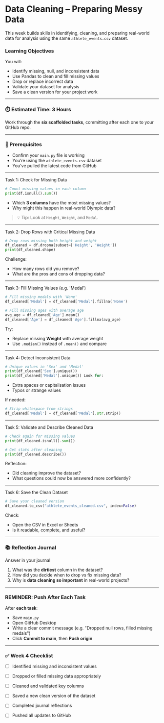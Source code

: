 # Data Cleaning – Preparing Messy Data

This week builds skills in identifying, cleaning, and preparing real-world data for analysis using the same `athlete_events.csv` dataset.

### Learning Objectives

You will:

* Identify missing, null, and inconsistent data
* Use Pandas to clean and fill missing values
* Drop or replace incorrect data
* Validate your dataset for analysis
* Save a clean version for your project work

***

### ⏱️ Estimated Time: 3 Hours

Work through the **six scaffolded tasks**, committing after each one to your GitHub repo.

***

### 📂 Prerequisites

* Confirm your `main.py` file is working
* You’re using the `athlete_events.csv` dataset
* You've pulled the latest code from GitHub

***

&#x20;Task 1: Check for Missing Data

```python
# Count missing values in each column
print(df.isnull().sum())
```

* Which **3 columns** have the most missing values?
* Why might this happen in real-world Olympic data?

> 💡 Tip: Look at `Height`, `Weight`, and `Medal`.

***

Task 2: Drop Rows with Critical Missing Data

```python
# Drop rows missing both height and weight
df_cleaned = df.dropna(subset=['Height', 'Weight'])
print(df_cleaned.shape)
```

Challenge:

* How many rows did you remove?
* What are the pros and cons of dropping data?

***

Task 3: Fill Missing Values (e.g. 'Medal')

```python
# Fill missing medals with 'None'
df_cleaned['Medal'] = df_cleaned['Medal'].fillna('None')

# Fill missing ages with average age
avg_age = df_cleaned['Age'].mean()
df_cleaned['Age'] = df_cleaned['Age'].fillna(avg_age)
```

Try:

* Replace missing **Weight** with average weight
* Use `.median()` instead of `.mean()` and compare

***

Task 4: Detect Inconsistent Data

```python
# Unique values in 'Sex' and 'Medal'
print(df_cleaned['Sex'].unique())
print(df_cleaned['Medal'].unique()) Look for:
```

* Extra spaces or capitalisation issues
* Typos or strange values

If needed:

```python
# Strip whitespace from strings
df_cleaned['Medal'] = df_cleaned['Medal'].str.strip()
```

***

Task 5: Validate and Describe Cleaned Data

```python
# Check again for missing values
print(df_cleaned.isnull().sum())

# Get stats after cleaning
print(df_cleaned.describe())
```

Reflection:

* Did cleaning improve the dataset?
* What questions could now be answered more confidently?

***

Task 6: Save the Clean Dataset

```python
# Save your cleaned version
df_cleaned.to_csv("athlete_events_cleaned.csv", index=False)
```

Check:

* Open the CSV in Excel or Sheets
* Is it readable, complete, and useful?

***

### 📚 Reflection Journal

Answer in your journal

1. What was the **dirtiest** column in the dataset?
2. How did you decide when to drop vs fix missing data?
3. Why is **data cleaning so important** in real-world projects?

***

### REMINDER: Push After Each Task

After **each task**:

* Save `main.py`
* Open GitHub Desktop
* Write a clear commit message (e.g. "Dropped null rows, filled missing medals")
* Click **Commit to main**, then **Push origin**

***

### ✅ Week 4 Checklist

* [ ] Identified missing and inconsistent values
* [ ] Dropped or filled missing data appropriately
* [ ] Cleaned and validated key columns
* [ ] Saved a new clean version of the dataset
* [ ] Completed journal reflections
* [ ] Pushed all updates to GitHub


